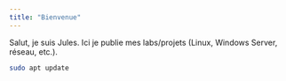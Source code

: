 ```yaml
---
title: "Bienvenue"
---
```

Salut, je suis Jules. Ici je publie mes labs/projets (Linux, Windows Server, réseau, etc.).
```bash
sudo apt update
```
